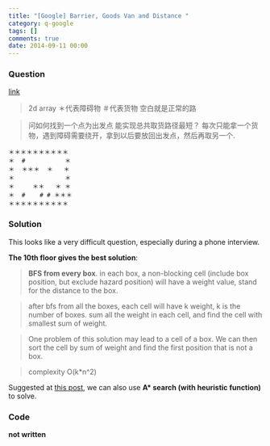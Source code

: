 ```yaml
---
title: "[Google] Barrier, Goods Van and Distance "
category: q-google
tags: []
comments: true
date: 2014-09-11 00:00
---
```



### Question

[link](http://www.mitbbs.com/article_t1/JobHunting/32631467_0_1.html)

> 2d array ＊代表障碍物 ＃代表货物 空白就是正常的路

> 问如何找到一个点为出发点 能实现总共取货路径最短？ 每次只能拿一个货物，遇到障碍需要绕开，拿到以后要放回出发点，然后再取另一个.

    ＊＊＊＊＊＊＊＊＊＊
    ＊  #           ＊
    ＊  ＊＊＊  ＊   ＊
    ＊              ＊
    ＊     ＊＊   ＊ ＊
    ＊  #    # # ＊＊＊
    ＊＊＊＊＊＊＊＊＊＊

### Solution

This looks like a very difficult question, especially during a phone interview.

**The 10th floor gives the best solution**:

> **BFS from every box**. in each box, a non-blocking cell (include box position, but exclude hazard position) will have a weight value, stand for the distance to the box.

> after bfs from all the boxes, each cell will have k weight, k is the number of boxes. sum all the weight in each cell, and find the cell with smallest sum of weight.

> One problem of this solution may lead to a cell of a box. We can then sort the cell by sum of weight and find the first position that is not a box.

> complexity O(k\*n^2)

Suggested at [this post](http://www.mitbbs.com/article_t/JobHunting/32602449.html), we can also use **A\* search (with heuristic function)** to solve.

### Code

**not written**
